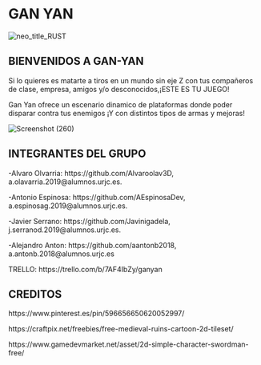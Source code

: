 <H1>GAN YAN</H1>

![neo_title_RUST](https://user-images.githubusercontent.com/91082053/136620736-d97a34ce-4869-40c9-9c0e-c1fc8e1b4e8d.png)


<H2>BIENVENIDOS A GAN-YAN</H2>

Si lo quieres es matarte a tiros en un mundo sin eje Z con tus compañeros de clase, empresa, amigos y/o desconocidos,¡ESTE ES TU JUEGO!

Gan Yan ofrece un escenario dinamico de plataformas donde poder disparar contra tus enemigos ¡Y con distintos tipos de armas y mejoras!

![Screenshot (260)](https://user-images.githubusercontent.com/91082053/136620835-a46912da-abf4-4e0d-8a26-b5b70adde92b.png)


<H2>INTEGRANTES DEL GRUPO</H2>
<p>-Alvaro Olvarria: https://github.com/Alvaroolav3D, a.olavarria.2019@alumnos.urjc.es.</p>
<p>-Antonio Espinosa: https://github.com/AEspinosaDev, a.espinosag.2019@alumnos.urjc.es.</p>
<p>-Javier Serrano: https://github.com/Javinigadela, j.serranod.2019@alumnos.urjc.es.</p> 
<p>-Alejandro Anton: https://github.com/aantonb2018, a.antonb.2018@alumnos.urjc.es</p>

<p>TRELLO: https://trello.com/b/7AF4IbZy/ganyan</P>

<H2>CREDITOS</H2>

<P>https://www.pinterest.es/pin/596656650620052997/</P>
<P>https://craftpix.net/freebies/free-medieval-ruins-cartoon-2d-tileset/</P>
<P>https://www.gamedevmarket.net/asset/2d-simple-character-swordman-free/</P>
